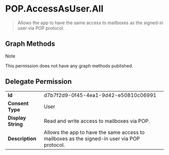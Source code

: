 # POP.AccessAsUser.All

> Allows the app to have the same access to mailboxes as the signed-in user via POP protocol.
## Graph Methods

> [!NOTE]
> This permission does not have any graph methods published.

## Delegate Permission
|||
|-|-|
|**Id**|d7b7f2d9-0f45-4ea1-9d42-e50810c06991|
|**Consent Type**|User|
|**Display String**|Read and write access to mailboxes via POP.|
|**Description**|Allows the app to have the same access to mailboxes as the signed-in user via POP protocol.|
